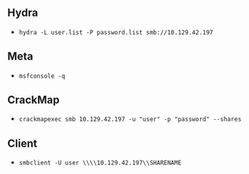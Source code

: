 ## Hydra
- `hydra -L user.list -P password.list smb://10.129.42.197`

## Meta
- `msfconsole -q`

## CrackMap
- `crackmapexec smb 10.129.42.197 -u "user" -p "password" --shares`

## Client
- `smbclient -U user \\\\10.129.42.197\\SHARENAME`
